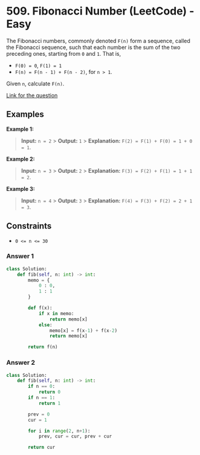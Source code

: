 # 509. Fibonacci Number (LeetCode) - Easy

The Fibonacci numbers, commonly denoted `F(n)` form a sequence, called the Fibonacci sequence, such that each number is the sum of the two preceding ones, starting from `0` and `1`. That is,

- `F(0) = 0`, `F(1) = 1`
- `F(n) = F(n - 1) + F(n - 2)`, for `n > 1`.

Given `n`, calculate `F(n)`.

[Link for the question](https://leetcode.com/problems/fibonacci-number/)

## Examples

**Example 1:**

> **Input:** `n = 2` > **Output:** `1` > **Explanation:** `F(2) = F(1) + F(0) = 1 + 0 = 1`.

**Example 2:**

> **Input:** `n = 3` > **Output:** `2` > **Explanation:** `F(3) = F(2) + F(1) = 1 + 1 = 2`.

**Example 3:**

> **Input:** `n = 4` > **Output:** `3` > **Explanation:** `F(4) = F(3) + F(2) = 2 + 1 = 3`.

## Constraints

- `0 <= n <= 30`

### Answer 1
```python
class Solution:
    def fib(self, n: int) -> int:
        memo = {
            0 : 0,
            1 : 1
        }

        def f(x):
            if x in memo:
                return memo[x]
            else:
                memo[x] = f(x-1) + f(x-2)
                return memo[x]

        return f(n)
```

### Answer 2
```python
class Solution:
    def fib(self, n: int) -> int:
        if n == 0:
            return 0
        if n == 1:
            return 1

        prev = 0
        cur = 1

        for i in range(2, n+1):
            prev, cur = cur, prev + cur

        return cur
```